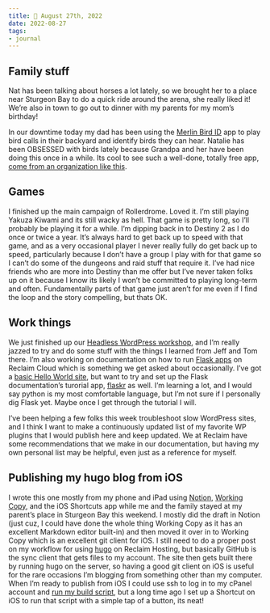 ```yaml
---
title: 📓 August 27th, 2022
date: 2022-08-27
tags:
- journal
---
```

## Family stuff

Nat has been talking about horses a lot lately, so we brought her to a place near Sturgeon Bay to do a quick ride around the arena, she really liked it! We’re also in town to go out to dinner with my parents for my mom’s birthday!

In our downtime today my dad has been using the [Merlin Bird ID](https://merlin.allaboutbirds.org/) app to play bird calls in their backyard and identify birds they can hear. Natalie has been OBSESSED with birds lately because Grandpa and her have been doing this once in a while. Its cool to see such a well-done, totally free app, [come from an organization like this](https://merlin.allaboutbirds.org/the-story/).

## Games

I finished up the main campaign of Rollerdrome. Loved it. I’m still playing Yakuza Kiwami and its still wacky as hell. That game is pretty long, so I’ll probably be playing it for a while. I’m dipping back in to Destiny 2 as I do once or twice a year. It’s always hard to get back up to speed with that game, and as a very occasional player I never really fully do get back up to speed, particularly because I don’t have a group I play with for that game so I can’t do some of the dungeons and raid stuff that require it. I’ve had nice friends who are more into Destiny than me offer but I’ve never taken folks up on it because I know its likely I won’t be committed to playing long-term and often. Fundamentally parts of that game just aren’t for me even if I find the loop and the story compelling, but thats OK.

## Work things

We just finished up our [Headless WordPress workshop](https://reclaimed.tech/headless-wordpress/welcome/#), and I’m really jazzed to try and do some stuff with the things I learned from Jeff and Tom there. I’m also working on documentation on how to run [Flask apps](https://flask.palletsprojects.com/en/2.2.x/) on Reclaim Cloud which is something we get asked about occasionally. I’ve got a [basic Hello World site](https://github.com/TaylorJadin/hello-world-flask), but want to try and set up the Flask documentation’s turorial app, [flaskr](https://flask.palletsprojects.com/en/2.2.x/tutorial/) as well. I’m learning a lot, and I would say python is my most comfortable language, but I’m not sure if I personally dig Flask yet. Maybe once I get through the tutorial I will. 

I’ve been helping a few folks this week troubleshoot slow WordPress sites, and I think I want to make a continuously updated list of my favorite WP plugins that I would publish here and keep updated. We at Reclaim have some recommendations that we make in our documentation, but having my own personal list may be helpful, even just as a reference for myself.

## Publishing my hugo blog from iOS

I wrote this one mostly from my phone and iPad using [Notion](https://www.notion.so), [Working Copy](https://workingcopy.app/), and the iOS Shortcuts app while me and the family stayed at my parent’s place in Sturgeon Bay this weekend. I mostly did the draft in Notion (just cuz, I could have done the whole thing Working Copy as it has an excellent Markdown editor built-in) and then moved it over in to Working Copy which is an excellent git client for iOS. I still need to do a proper post on my workflow for using [hugo](https://gohugo.io) on Reclaim Hosting, but basically GitHub is the sync client that gets files to my account. The site then gets built there by running hugo on the server, so having a good git client on iOS is useful for the rare occasions I’m blogging from something other than my computer. When I’m ready to publish from iOS I could use ssh to log in to my cPanel account and [run my build script](https://github.com/TaylorJadin/jadin.me/blob/main/build), but a long time ago I set up a Shortcut on iOS to run that script with a simple tap of a button, its neat!